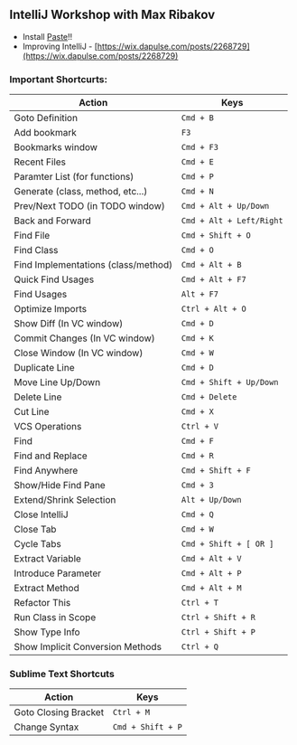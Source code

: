 ## IntelliJ Workshop with Max Ribakov

* Install [Paste](https://itunes.apple.com/us/app/paste-clipboard-history-manager/id967805235?mt=12)!!
* Improving IntelliJ - [https://wix.dapulse.com/posts/2268729](https://wix.dapulse.com/posts/2268729)

### Important Shortcurts:

| Action | Keys |
| --- | --- |
| Goto Definition                     | `Cmd + B`|
| Add bookmark                        | `F3`|
| Bookmarks window                    | `Cmd + F3`|
| Recent Files                        | `Cmd + E`|
| Paramter List (for functions)       | `Cmd + P`|
| Generate (class, method, etc...)    | `Cmd + N`|
| Prev/Next TODO (in TODO window)     | `Cmd + Alt + Up/Down`|
| Back and Forward                    | `Cmd + Alt + Left/Right`|
| Find File                           | `Cmd + Shift + O`|
| Find Class                          | `Cmd + O`|
| Find Implementations (class/method) | `Cmd + Alt + B`|
| Quick Find Usages                   | `Cmd + Alt + F7`|
| Find Usages                         | `Alt + F7`|
| Optimize Imports                    | `Ctrl + Alt + O`|
| Show Diff (In VC window)            | `Cmd + D`|
| Commit Changes (In VC window)       | `Cmd + K`|
| Close Window (In VC window)         | `Cmd + W`|
| Duplicate Line                      | `Cmd + D`|
| Move Line Up/Down                   | `Cmd + Shift + Up/Down`|
| Delete Line                         | `Cmd + Delete`|
| Cut Line                            | `Cmd + X`|
| VCS Operations                      | `Ctrl + V`|
| Find                                | `Cmd + F`|
| Find and Replace                    | `Cmd + R`|
| Find Anywhere                       | `Cmd + Shift + F`|
| Show/Hide Find Pane                 | `Cmd + 3`|
| Extend/Shrink Selection             | `Alt + Up/Down`|
| Close IntelliJ                      | `Cmd + Q`|
| Close Tab                           | `Cmd + W`|
| Cycle Tabs                          | `Cmd + Shift + [ OR ]`|
| Extract Variable                    | `Cmd + Alt + V`|
| Introduce Parameter                 | `Cmd + Alt + P`|
| Extract Method                      | `Cmd + Alt + M`|
| Refactor This                       | `Ctrl + T`|
| Run Class in Scope                  | `Ctrl + Shift + R`|
| Show Type Info 						  | `Ctrl + Shift + P`|
| Show Implicit Conversion Methods 	  | `Ctrl + Q`|


### Sublime Text Shortcuts
| Action | Keys |
| --- | --- |
| Goto Closing Bracket | `Ctrl + M` |
| Change Syntax		   | `Cmd + Shift + P` |